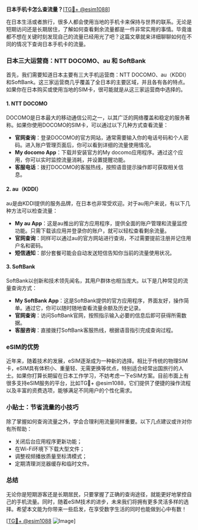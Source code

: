 **日本手机卡怎么查流量？**[[TG💪+ @esim1088](https://t.me/s/esim1088)]

在日本生活或者旅行，很多人都会使用当地的手机卡来保持与世界的联系。无论是短期访问还是长期居住，了解如何查看剩余流量都是一件非常实用的事情。毕竟谁都不想在关键时刻发现自己的流量已经用光了吧？这篇文章就来详细聊聊如何在不同的情况下查询日本手机卡的流量。

### 日本三大运营商：NTT DOCOMO、au 和 SoftBank

首先，我们需要知道日本主要有三大手机运营商：NTT DOCOMO、au（KDDI）和SoftBank。这三家运营商几乎覆盖了全日本的主要区域，并且各有各的特点。如果你在日本购买或使用当地的SIM卡，很可能就是从这三家运营商中选择的。

#### 1. NTT DOCOMO

DOCOMO是日本最大的移动通信公司之一，以其广泛的网络覆盖和稳定的服务著称。如果你使用DOCOMO的SIM卡，可以通过以下几种方式查看流量：

- **官网查询**：登录DOCOMO的官方网站，通常需要输入你的电话号码和个人密码。进入账户管理页面后，你可以看到详细的流量使用情况。
- **My docomo App**：下载并安装官方的My docomo应用程序。通过这个应用，你可以实时监控流量消耗，并设置提醒功能。
- **客服电话**：拨打DOCOMO的客服热线，按照语音提示操作即可获取相关信息。

#### 2. au（KDDI）

au是由KDDI提供的服务品牌，在日本也非常受欢迎。对于au用户来说，有以下几种方法可以检查流量：

- **My au App**：这是au推出的官方应用程序，提供全面的账户管理和流量监控功能。只需下载该应用并登录你的账户，就可以轻松查看剩余流量。
- **官网查询**：同样可以通过au的官方网站进行查询，不过需要提前注册并记住用户名和密码。
- **短信通知**：部分套餐可能会自动发送短信告知你当前的流量使用状况。

#### 3. SoftBank

SoftBank以创新和技术领先闻名，其用户群体也相当庞大。以下是几种常见的流量查询方式：

- **My SoftBank App**：这是SoftBank提供的官方应用程序，界面友好，操作简单。通过它，你可以随时随地查看流量余额及历史记录。
- **官网查询**：访问SoftBank官网，按照指示输入必要的信息后即可获得所需数据。
- **客服咨询**：直接拨打SoftBank客服热线，根据语音指引完成查询过程。

### eSIM的优势

近年来，随着技术的发展，eSIM逐渐成为一种新的选择。相比于传统的物理SIM卡，eSIM具有体积小、重量轻、无需更换等优点，特别适合经常出国旅行的人士。如果你打算长期留在日本工作学习，不妨考虑一下eSIM方案。目前市面上有很多支持eSIM服务的平台，比如TG💪+ @esim1088，它们提供了便捷的操作流程以及丰富的资费选项，能够满足不同用户的个性化需求。

### 小贴士：节省流量的小技巧

除了掌握如何查询流量之外，学会合理利用流量同样重要。以下几点建议或许对你有所帮助：

- 关闭后台应用程序更新功能；
- 在Wi-Fi环境下下载大型文件；
- 调整视频播放质量至标清模式；
- 定期清理浏览器缓存和临时文件。

### 总结

无论你是短期游客还是长期居民，只要掌握了正确的查询途径，就能更好地掌控自己的手机流量。同时，随着eSIM技术的进步，未来我们将拥有更多灵活多样的选择。希望本文能为你带来一些启发，在享受数字生活的同时也能做到心中有数！

[[TG💪+ @esim1088](https://t.me/s/esim1088) ![Image](https://i.postimg.cc/4NQfJmqS/Snipaste-2025-05-13-00-14-12.png)]
